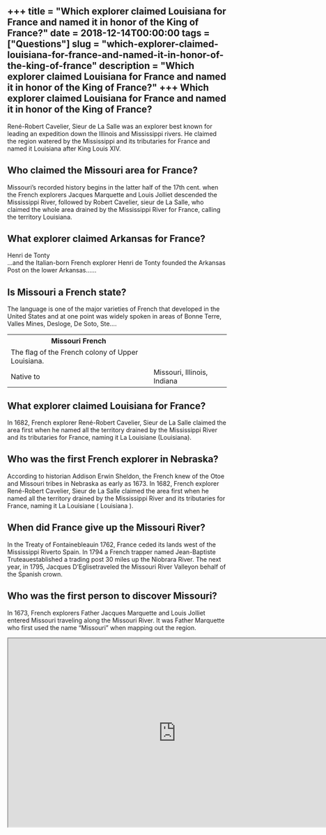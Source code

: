 +++
title = "Which explorer claimed Louisiana for France and named it in honor of the King of France?"
date = 2018-12-14T00:00:00
tags = ["Questions"]
slug = "which-explorer-claimed-louisiana-for-france-and-named-it-in-honor-of-the-king-of-france"
description = "Which explorer claimed Louisiana for France and named it in honor of the King of France?"
+++
Which explorer claimed Louisiana for France and named it in honor of the King of France?
----------------------------------------------------------------------------------------

René-Robert Cavelier, Sieur de La Salle was an explorer best known for leading an expedition down the Illinois and Mississippi rivers. He claimed the region watered by the Mississippi and its tributaries for France and named it Louisiana after King Louis XIV.

Who claimed the Missouri area for France?
-----------------------------------------

Missouri’s recorded history begins in the latter half of the 17th cent. when the French explorers Jacques Marquette and Louis Jolliet descended the Mississippi River, followed by Robert Cavelier, sieur de La Salle, who claimed the whole area drained by the Mississippi River for France, calling the territory Louisiana.

What explorer claimed Arkansas for France?
------------------------------------------

Henri de Tonty  
…and the Italian-born French explorer Henri de Tonty founded the Arkansas Post on the lower Arkansas……

Is Missouri a French state?
---------------------------

The language is one of the major varieties of French that developed in the United States and at one point was widely spoken in areas of Bonne Terre, Valles Mines, Desloge, De Soto, Ste….

<table><tr><th>Missouri French</th></tr><tr><td>The flag of the French colony of Upper Louisiana.</td></tr><tr><td>Native to</td><td>Missouri, Illinois, Indiana</td></tr></table>

What explorer claimed Louisiana for France?
-------------------------------------------

In 1682, French explorer René-Robert Cavelier, Sieur de La Salle claimed the area first when he named all the territory drained by the Mississippi River and its tributaries for France, naming it La Louisiane (Louisiana).

Who was the first French explorer in Nebraska?
----------------------------------------------

According to historian Addison Erwin Sheldon, the French knew of the Otoe and Missouri tribes in Nebraska as early as 1673. In 1682, French explorer René-Robert Cavelier, Sieur de La Salle claimed the area first when he named all the territory drained by the Mississippi River and its tributaries for France, naming it La Louisiane ( Louisiana ).

When did France give up the Missouri River?
-------------------------------------------

In the Treaty of Fontainebleauin 1762, France ceded its lands west of the Mississippi Riverto Spain. In 1794 a French trapper named Jean-Baptiste Truteauestablished a trading post 30 miles up the Niobrara River. The next year, in 1795, Jacques D’Eglisetraveled the Missouri River Valleyon behalf of the Spanish crown.

Who was the first person to discover Missouri?
----------------------------------------------

In 1673, French explorers Father Jacques Marquette and Louis Jolliet entered Missouri traveling along the Missouri River. It was Father Marquette who first used the name “Missouri” when mapping out the region.

<iframe allow="accelerometer; autoplay; clipboard-write; encrypted-media; gyroscope; picture-in-picture" allowfullscreen="" class="__youtube_prefs__  epyt-is-override  no-lazyload" data-no-lazy="1" data-origheight="433" data-origwidth="770" data-skipgform_ajax_framebjll="" height="433" id="_ytid_80717" loading="lazy" src="https://www.youtube.com/embed/UqUSY59Kilk?enablejsapi=1&autoplay=0&cc_load_policy=0&cc_lang_pref=&iv_load_policy=1&loop=0&modestbranding=0&rel=1&fs=1&playsinline=0&autohide=2&theme=dark&color=red&controls=1&" title="YouTube player" width="770"></iframe>